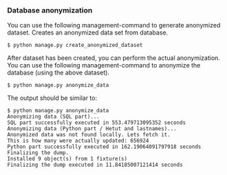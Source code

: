 ### Database anonymization

You can use the following management-command to generate anonymized dataset.
Creates an anonymized data set from database.

```
$ python manage.py create_anonymized_dataset
```

After dataset has been created, you can perform the actual anonymization.
You can use the following management-command to anonymize the database (using the above dataset).

```
$ python manage.py anonymize_data
```

The output should be similar to:

```
$ python manage.py anonymize_data
Anonymizing data (SQL part)...
SQL part successfully executed in 553.479713095352 seconds
Anonymizing data (Python part / Hetut and lastnames)...
Anonymized data was not found locally. Lets fetch it.
This is how many were actually updated: 656924
Python part successfully executed in 162.19064091797918 seconds
Finalizing the dump.
Installed 9 object(s) from 1 fixture(s)
Finalizing the dump executed in 11.84185007121414 seconds
```
